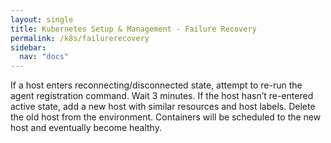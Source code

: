 ```yaml
---
layout: single
title: Kubernetes Setup & Management - Failure Recovery
permalink: /k8s/failurerecovery
sidebar:
  nav: "docs"
---
```

If a host enters reconnecting/disconnected state, attempt to re-run the agent registration command. Wait 3 minutes. If the host hasn’t re-entered active state, add a new host with similar resources and host labels. Delete the old host from the environment. Containers will be scheduled to the new host and eventually become healthy.


